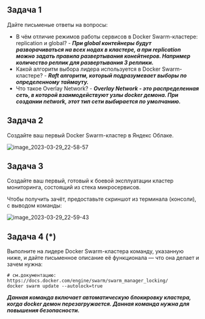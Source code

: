 ## Задача 1

Дайте письменые ответы на вопросы:

- В чём отличие режимов работы сервисов в Docker Swarm-кластере: replication и global? - **_При global контейнеры будут разворачиваться на всех нодах в кластере, а при replication можно задать правила развертывания конейтнеров. Например количество реплик для развертывания 3 реплики._**
- Какой алгоритм выбора лидера используется в Docker Swarm-кластере? - **_Raft алгоритм, который подразумевает выборы по определенному таймауту._**
- Что такое Overlay Network? - **_Overlay Network - это распределенная сеть, в которой взаимодействуют узлы docker демона. При создании network, этот тип сети выбирается по умолчанию._**

## Задача 2

Создайте ваш первый Docker Swarm-кластер в Яндекс Облаке.

![image_2023-03-29_22-58-57](https://user-images.githubusercontent.com/44001733/228628398-768da211-e97f-4275-bdc7-8ba1910f138f.png)

## Задача 3

Создайте ваш первый, готовый к боевой эксплуатации кластер мониторинга, состоящий из стека микросервисов.

Чтобы получить зачёт, предоставьте скриншот из терминала (консоли), с выводом команды:

![image_2023-03-29_22-59-43](https://user-images.githubusercontent.com/44001733/228628426-3eeaeadf-436d-48d1-81e9-22091c696bb9.png)

## Задача 4 (*)

Выполните на лидере Docker Swarm-кластера команду, указанную ниже, и дайте письменное описание её функционала — что она делает и зачем нужна:
```
# см.документацию: https://docs.docker.com/engine/swarm/swarm_manager_locking/
docker swarm update --autolock=true
```

**_Данная команда включает автоматическую блокировку кластера, когда docker демон перезагружается. Данная команда нужна для повышения безопасности._**
